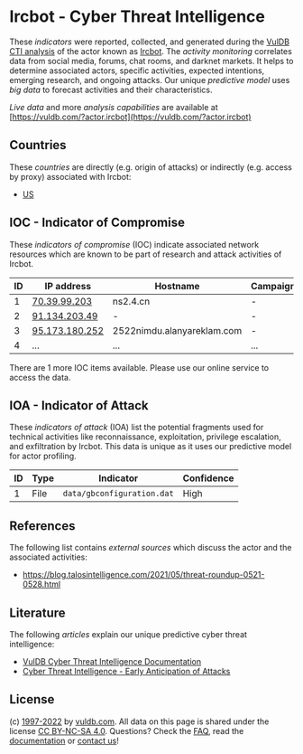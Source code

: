 # Ircbot - Cyber Threat Intelligence

These _indicators_ were reported, collected, and generated during the [VulDB CTI analysis](https://vuldb.com/?kb.cti) of the actor known as [Ircbot](https://vuldb.com/?actor.ircbot). The _activity monitoring_ correlates data from social media, forums, chat rooms, and darknet markets. It helps to determine associated actors, specific activities, expected intentions, emerging research, and ongoing attacks. Our unique _predictive model_ uses _big data_ to forecast activities and their characteristics.

_Live data_ and more _analysis capabilities_ are available at [https://vuldb.com/?actor.ircbot](https://vuldb.com/?actor.ircbot)

## Countries

These _countries_ are directly (e.g. origin of attacks) or indirectly (e.g. access by proxy) associated with Ircbot:

* [US](https://vuldb.com/?country.us)

## IOC - Indicator of Compromise

These _indicators of compromise_ (IOC) indicate associated network resources which are known to be part of research and attack activities of Ircbot.

ID | IP address | Hostname | Campaign | Confidence
-- | ---------- | -------- | -------- | ----------
1 | [70.39.99.203](https://vuldb.com/?ip.70.39.99.203) | ns2.4.cn | - | High
2 | [91.134.203.49](https://vuldb.com/?ip.91.134.203.49) | - | - | High
3 | [95.173.180.252](https://vuldb.com/?ip.95.173.180.252) | 2522nimdu.alanyareklam.com | - | High
4 | ... | ... | ... | ...

There are 1 more IOC items available. Please use our online service to access the data.

## IOA - Indicator of Attack

These _indicators of attack_ (IOA) list the potential fragments used for technical activities like reconnaissance, exploitation, privilege escalation, and exfiltration by Ircbot. This data is unique as it uses our predictive model for actor profiling.

ID | Type | Indicator | Confidence
-- | ---- | --------- | ----------
1 | File | `data/gbconfiguration.dat` | High

## References

The following list contains _external sources_ which discuss the actor and the associated activities:

* https://blog.talosintelligence.com/2021/05/threat-roundup-0521-0528.html

## Literature

The following _articles_ explain our unique predictive cyber threat intelligence:

* [VulDB Cyber Threat Intelligence Documentation](https://vuldb.com/?kb.cti)
* [Cyber Threat Intelligence - Early Anticipation of Attacks](https://www.scip.ch/en/?labs.20201022)

## License

(c) [1997-2022](https://vuldb.com/?kb.changelog) by [vuldb.com](https://vuldb.com/?kb.about). All data on this page is shared under the license [CC BY-NC-SA 4.0](https://creativecommons.org/licenses/by-nc-sa/4.0/). Questions? Check the [FAQ](https://vuldb.com/?kb.faq), read the [documentation](https://vuldb.com/?kb) or [contact us](https://vuldb.com/?contact)!
